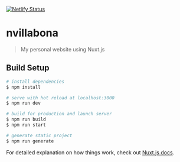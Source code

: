 [![Netlify Status](https://api.netlify.com/api/v1/badges/c2da579b-700f-4922-928b-6e5dab99bdba/deploy-status)](https://app.netlify.com/sites/nvillabona/deploys)

# nvillabona

> My personal website using Nuxt.js

## Build Setup

```bash
# install dependencies
$ npm install

# serve with hot reload at localhost:3000
$ npm run dev

# build for production and launch server
$ npm run build
$ npm run start

# generate static project
$ npm run generate
```

For detailed explanation on how things work, check out [Nuxt.js docs](https://nuxtjs.org).
